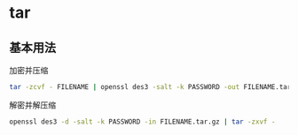 # tar 

## 基本用法

加密并压缩

```bash
tar -zcvf - FILENAME | openssl des3 -salt -k PASSWORD -out FILENAME.tar.gz
```

解密并解压缩

```bash
openssl des3 -d -salt -k PASSWORD -in FILENAME.tar.gz | tar -zxvf -
```
